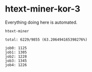 # htext-miner-kor-3

Everything doing here is automated.

```
htext-miner

total: 6229/9855 (63.206494165398276%)

job0: 1125
job1: 1305
job2: 1228
job3: 1345
job4: 1226
```